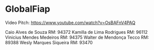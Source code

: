 # GlobalFiap

Video Pitch: https://www.youtube.com/watch?v=OsBAFnV4PAQ

Caio Alves de Souza RM: 94372
Kamilla de Lima Rodrigues RM: 96112
Vinicius Mendes Medeiros RM: 94375
Walter de Mendonça Tecco RM: 89388
Wesly Marques Siqueira RM: 93470

